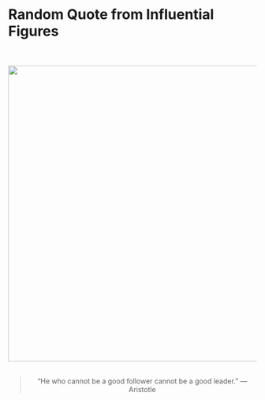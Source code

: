 # Random Quote from Influential Figures

<div align="center">
  <br>
  <br>
  <a href="https://en.wikipedia.org/wiki/Aristotle" title="Aristotle - Wikipedia"><img src="https://upload.wikimedia.org/wikipedia/commons/thumb/a/ae/Aristotle_Altemps_Inv8575.jpg/640px-Aristotle_Altemps_Inv8575.jpg" width="600px"></a>
  <br>
  <br>
  <blockquote>&ldquo;He who cannot be a good follower cannot be a good leader.&rdquo; &mdash; <footer>Aristotle</footer></blockquote>
</div>
  